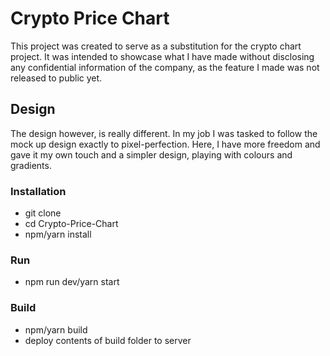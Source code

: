 # Crypto Price Chart

This project was created to serve as a substitution for the crypto chart project. It was intended to showcase what I have made without disclosing any confidential information of the company, as the feature I made was not released to public yet.

## Design

The design however, is really different. In my job I was tasked to follow the mock up design exactly to pixel-perfection. Here, I have more freedom and gave it my own touch and a simpler design, playing with colours and gradients.

### Installation
- git clone
- cd Crypto-Price-Chart
- npm/yarn install

### Run
- npm run dev/yarn start

### Build
- npm/yarn build
- deploy contents of build folder to server
